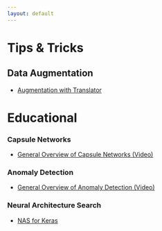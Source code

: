 ```yaml
---
layout: default
---
```


# Tips & Tricks

## Data Augmentation
*   [Augmentation with Translator](data_augmentation.md)

# Educational

### Capsule Networks
*   [General Overview of Capsule Networks (Video)](https://www.youtube.com/watch?v=pPN8d0E3900)

### Anomaly Detection
*   [General Overview of Anomaly Detection (Video)](https://www.youtube.com/watch?v=7dHyNPE9sgg)

### Neural Architecture Search
*   [NAS for Keras](https://autokeras.com/)
